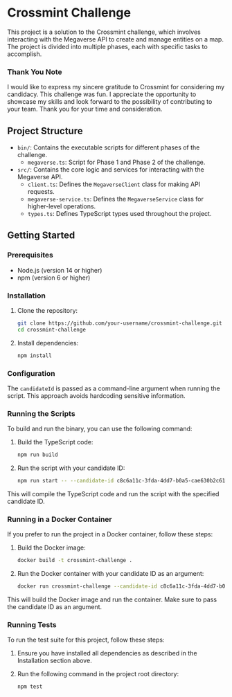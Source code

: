 # Crossmint Challenge

This project is a solution to the Crossmint challenge, which involves interacting with the Megaverse API to create and manage entities on a map. The project is divided into multiple phases, each with specific tasks to accomplish.

### Thank You Note

I would like to express my sincere gratitude to Crossmint for considering my candidacy. This challenge was fun. I appreciate the opportunity to showcase my skills and look forward to the possibility of contributing to your team. Thank you for your time and consideration.

## Project Structure

- `bin/`: Contains the executable scripts for different phases of the challenge.
  - `megaverse.ts`: Script for Phase 1 and Phase 2 of the challenge.
- `src/`: Contains the core logic and services for interacting with the Megaverse API.
  - `client.ts`: Defines the `MegaverseClient` class for making API requests.
  - `megaverse-service.ts`: Defines the `MegaverseService` class for higher-level operations.
  - `types.ts`: Defines TypeScript types used throughout the project.

## Getting Started

### Prerequisites

- Node.js (version 14 or higher)
- npm (version 6 or higher)

### Installation

1. Clone the repository:
   ```sh
   git clone https://github.com/your-username/crossmint-challenge.git
   cd crossmint-challenge
   ```

2. Install dependencies:
   ```sh
   npm install
   ```

### Configuration

The `candidateId` is passed as a command-line argument when running the script. This approach avoids hardcoding sensitive information.

### Running the Scripts

To build and run the binary, you can use the following command:

1. Build the TypeScript code:
   ```sh
   npm run build
   ```

2. Run the script with your candidate ID:
   ```sh
   npm run start -- --candidate-id c8c6a11c-3fda-4dd7-b0a5-cae630b2c613
   ```

This will compile the TypeScript code and run the script with the specified candidate ID.

### Running in a Docker Container

If you prefer to run the project in a Docker container, follow these steps:

1. Build the Docker image:
   ```sh
   docker build -t crossmint-challenge .
   ```

2. Run the Docker container with your candidate ID as an argument:
   ```sh
   docker run crossmint-challenge --candidate-id c8c6a11c-3fda-4dd7-b0a5-cae630b2c613
   ```

This will build the Docker image and run the container. Make sure to pass the candidate ID as an argument.

### Running Tests

To run the test suite for this project, follow these steps:

1. Ensure you have installed all dependencies as described in the Installation section above.

2. Run the following command in the project root directory:
   ```sh
   npm test
   ```

